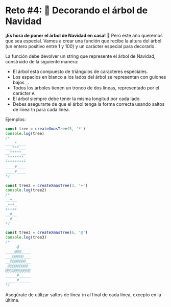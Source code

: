 # Reto #4: 🎄 Decorando el árbol de Navidad

**¡Es hora de poner el árbol de Navidad en casa!** 🎄 Pero este año queremos que sea especial. Vamos a crear una función que recibe la altura del árbol (un entero positivo entre 1 y 100) y un carácter especial para decorarlo.

La función debe devolver un string que represente el árbol de Navidad, construido de la siguiente manera:

+ El árbol está compuesto de triángulos de caracteres especiales.
+ Los espacios en blanco a los lados del árbol se representan con guiones bajos `_`.
+ Todos los árboles tienen un tronco de dos líneas, representado por el carácter `#`.
+ El árbol siempre debe tener la misma longitud por cada lado.
+ Debes asegurarte de que el árbol tenga la forma correcta usando saltos de línea \n para cada línea.

Ejemplos:

```ts
const tree = createXmasTree(5, '*')
console.log(tree)
/*
____*____
___***___
__*****__
_*******_
*********
____#____
____#____
*/

const tree2 = createXmasTree(3, '+')
console.log(tree2)
/*
__+__
_+++_
+++++
__#__
__#__
*/

const tree3 = createXmasTree(6, '@')
console.log(tree3)
/*
_____@_____
____@@@____
___@@@@@___
__@@@@@@@__
_@@@@@@@@@_
@@@@@@@@@@@
_____#_____
_____#_____
*/
```
Asegúrate de utilizar saltos de línea \n al final de cada línea, excepto en la última.